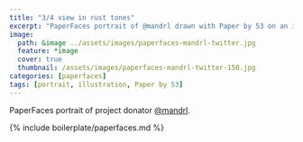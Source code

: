 ```yaml
---
title: "3/4 view in rust tones"
excerpt: "PaperFaces portrait of @mandrl drawn with Paper by 53 on an iPad."
image: 
  path: &image ../assets/images/paperfaces-mandrl-twitter.jpg 
  feature: *image
  cover: true
  thumbnail: /assets/images/paperfaces-mandrl-twitter-150.jpg
categories: [paperfaces]
tags: [portrait, illustration, Paper by 53]
---
```


PaperFaces portrait of project donator [@mandrl](https://twitter.com/mandrl).

{% include boilerplate/paperfaces.md %}
